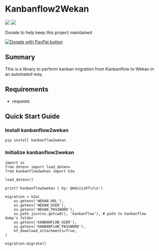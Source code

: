 Kanbanflow2Wekan
================

[![](https://img.shields.io/badge/python-3.8+-blue.svg)](https://www.python.org/download/releases/3.4.0/)  [![](https://img.shields.io/github/license/ResidentMario/missingno.svg)](https://github.com/mdiniz97/AnsibleAWX-Client/blob/master/README.md)


Donate to help keep this project maintained

<a href="https://www.paypal.com/cgi-bin/webscr?cmd=_s-xclick&hosted_button_id=ZHX5884XX26MW&source=url" target="_blank">
    <img src="https://www.paypalobjects.com/en_US/i/btn/btn_donate_SM.gif" border="0" name="submit" title="PayPal - The safer, easier way to pay online!" alt="Donate with PayPal button" />
</a>

Summary
-------
This is a library to perform kanban migration from Kanbanflow to Wekan in an automated way.

Requirements
------------
* requests

Quick Start Guide
-----------------

### Install kanbanflow2wekan
	pip install kanbanflow2wekan

### Initialize kanbanflow2wekan


    import os
    from dotenv import load_dotenv
    from kanbanflow2wekan import k2w

    load_dotenv()

    print('kanbanflow2wekan | by: @mdiniz97\n\n')

    migration = k2w(
        os.getenv('WEKAN_URL'),
        os.getenv('WEKAN_USER'),
        os.getenv('WEKAN_PASSWORD'),
        os.path.join(os.getcwd(), 'kanbanflow'), # path to kanbanflow dump's folder
        os.getenv('KANBANFLOW_USER'),
        os.getenv('KANBANFLOW_PASSWORD'),
        kf_download_attachments=True,
    )

    migration.migrate()
